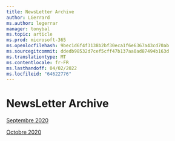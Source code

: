 ```yaml
---
title: NewsLetter Archive
author: LGerrard
ms.author: legerrar
manager: tonybal
ms.topic: article
ms.prod: microsoft-365
ms.openlocfilehash: 9bec1d6f4f3138b2bf30eca1f6e6367a43cd70ab
ms.sourcegitcommit: ddedb98532d7cef5cff47b137aa0ad87494b163d
ms.translationtype: MT
ms.contentlocale: fr-FR
ms.lasthandoff: 04/02/2022
ms.locfileid: "64622776"
---
```

# <a name="newsletter-archive"></a>NewsLetter Archive

[Septembre 2020](https://github.com/MicrosoftDocs/OfficeDocs-AppCompliance-pr/blob/master/Apps/docs/September%202020.md)

[Octobre 2020](https://github.com/MicrosoftDocs/OfficeDocs-AppCompliance-pr/blob/master/Apps/docs/October%202020.md)
